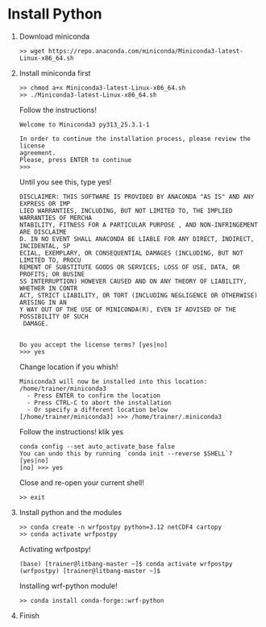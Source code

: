 # Install Python
1. Download miniconda
   ```console
   >> wget https://repo.anaconda.com/miniconda/Miniconda3-latest-Linux-x86_64.sh
   ```   
3. Install miniconda first
   ```console
   >> chmod a+x Miniconda3-latest-Linux-x86_64.sh
   >> ./Miniconda3-latest-Linux-x86_64.sh
   ```
   Follow the instructions!
   ```console
   Welcome to Miniconda3 py313_25.3.1-1
   
   In order to continue the installation process, please review the license
   agreement.
   Please, press ENTER to continue
   >>>
   ```
   Until you see this, type yes!
   
   ```console
   DISCLAIMER: THIS SOFTWARE IS PROVIDED BY ANACONDA "AS IS" AND ANY EXPRESS OR IMP
   LIED WARRANTIES, INCLUDING, BUT NOT LIMITED TO, THE IMPLIED WARRANTIES OF MERCHA
   NTABILITY, FITNESS FOR A PARTICULAR PURPOSE , AND NON-INFRINGEMENT ARE DISCLAIME
   D. IN NO EVENT SHALL ANACONDA BE LIABLE FOR ANY DIRECT, INDIRECT, INCIDENTAL, SP
   ECIAL, EXEMPLARY, OR CONSEQUENTIAL DAMAGES (INCLUDING, BUT NOT LIMITED TO, PROCU
   REMENT OF SUBSTITUTE GOODS OR SERVICES; LOSS OF USE, DATA, OR PROFITS; OR BUSINE
   SS INTERRUPTION) HOWEVER CAUSED AND ON ANY THEORY OF LIABILITY, WHETHER IN CONTR
   ACT, STRICT LIABILITY, OR TORT (INCLUDING NEGLIGENCE OR OTHERWISE) ARISING IN AN
   Y WAY OUT OF THE USE OF MINICONDA(R), EVEN IF ADVISED OF THE POSSIBILITY OF SUCH
    DAMAGE.
   
   
   Do you accept the license terms? [yes|no]
   >>> yes
   ```
   Change location if you whish!
   ```console      
   Miniconda3 will now be installed into this location:
   /home/trainer/miniconda3   
     - Press ENTER to confirm the location
     - Press CTRL-C to abort the installation
     - Or specify a different location below   
   [/home/trainer/miniconda3] >>> /home/trainer/.miniconda3
   ```
   Follow the instructions! klik yes
   ```console
   conda config --set auto_activate_base false
   You can undo this by running `conda init --reverse $SHELL`? [yes|no]
   [no] >>> yes
   ```
   Close and re-open your current shell!
   ```console
   >> exit
   ```
5. Install python and the modules
   ```console
   >> conda create -n wrfpostpy python=3.12 netCDF4 cartopy
   >> conda activate wrfpostpy
   ```
   Activating wrfpostpy!
   ```console   
   (base) [trainer@litbang-master ~]$ conda activate wrfpostpy
   (wrfpostpy) [trainer@litbang-master ~]$
   ```
   Installing wrf-python module!
   ```console   
   >> conda install conda-forge::wrf-python
   ```

6. Finish

